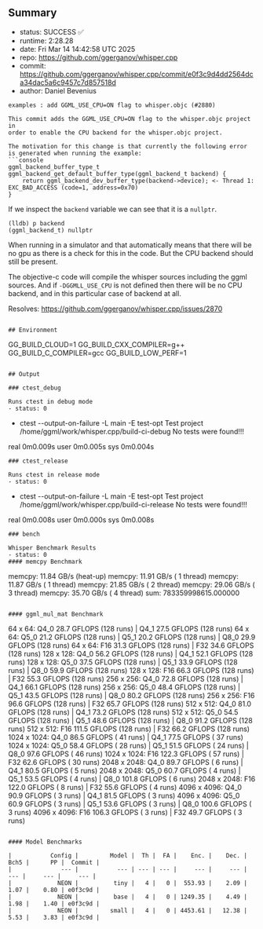 ## Summary

- status:  SUCCESS ✅
- runtime: 2:28.28
- date:    Fri Mar 14 14:42:58 UTC 2025
- repo:    https://github.com/ggerganov/whisper.cpp
- commit:  https://github.com/ggerganov/whisper.cpp/commit/e0f3c9d4dd2564dca34dac5a6c9457c7d857518d
- author:  Daniel Bevenius
```
examples : add GGML_USE_CPU=ON flag to whisper.objc (#2880)

This commit adds the GGML_USE_CPU=ON flag to the whisper.objc project in
order to enable the CPU backend for the whisper.objc project.

The motivation for this change is that currently the following error
is generated when running the example:
```console
ggml_backend_buffer_type_t ggml_backend_get_default_buffer_type(ggml_backend_t backend) {
    return ggml_backend_dev_buffer_type(backend->device); <- Thread 1: EXC_BAD_ACCESS (code=1, address=0x70)
}
```
If we inspect the `backend` variable we can see that it is a `nullptr`.
```console
(lldb) p backend
(ggml_backend_t) nullptr
```
When running in a simulator and that automatically means that there will
be no gpu as there is a check for this in the code. But the CPU backend
should still be present.

The objective-c code will compile the whisper sources including the ggml
sources. And if `-DGGMLL_USE_CPU` is not defined then there will be no
CPU backend, and in this particular case of backend at all.

Resolves: https://github.com/ggerganov/whisper.cpp/issues/2870
```

## Environment

```
GG_BUILD_CLOUD=1
GG_BUILD_CXX_COMPILER=g++
GG_BUILD_C_COMPILER=gcc
GG_BUILD_LOW_PERF=1
```

## Output

### ctest_debug

Runs ctest in debug mode
- status: 0
```
+ ctest --output-on-failure -L main -E test-opt
Test project /home/ggml/work/whisper.cpp/build-ci-debug
No tests were found!!!

real	0m0.009s
user	0m0.005s
sys	0m0.004s
```
### ctest_release

Runs ctest in release mode
- status: 0
```
+ ctest --output-on-failure -L main -E test-opt
Test project /home/ggml/work/whisper.cpp/build-ci-release
No tests were found!!!

real	0m0.008s
user	0m0.000s
sys	0m0.008s
```
### bench

Whisper Benchmark Results
- status: 0
#### memcpy Benchmark

```
memcpy:   11.84 GB/s (heat-up)
memcpy:   11.91 GB/s ( 1 thread)
memcpy:   11.87 GB/s ( 1 thread)
memcpy:   21.85 GB/s ( 2 thread)
memcpy:   29.06 GB/s ( 3 thread)
memcpy:   35.70 GB/s ( 4 thread)
sum:    783359998615.000000
```

#### ggml_mul_mat Benchmark

```
  64 x   64: Q4_0    28.7 GFLOPS (128 runs) | Q4_1    27.5 GFLOPS (128 runs)
  64 x   64: Q5_0    21.2 GFLOPS (128 runs) | Q5_1    20.2 GFLOPS (128 runs) | Q8_0    29.9 GFLOPS (128 runs)
  64 x   64: F16     31.3 GFLOPS (128 runs) | F32     34.6 GFLOPS (128 runs)
 128 x  128: Q4_0    56.2 GFLOPS (128 runs) | Q4_1    52.1 GFLOPS (128 runs)
 128 x  128: Q5_0    37.5 GFLOPS (128 runs) | Q5_1    33.9 GFLOPS (128 runs) | Q8_0    59.9 GFLOPS (128 runs)
 128 x  128: F16     66.3 GFLOPS (128 runs) | F32     55.3 GFLOPS (128 runs)
 256 x  256: Q4_0    72.8 GFLOPS (128 runs) | Q4_1    66.1 GFLOPS (128 runs)
 256 x  256: Q5_0    48.4 GFLOPS (128 runs) | Q5_1    43.5 GFLOPS (128 runs) | Q8_0    80.2 GFLOPS (128 runs)
 256 x  256: F16     96.6 GFLOPS (128 runs) | F32     65.7 GFLOPS (128 runs)
 512 x  512: Q4_0    81.0 GFLOPS (128 runs) | Q4_1    73.2 GFLOPS (128 runs)
 512 x  512: Q5_0    54.5 GFLOPS (128 runs) | Q5_1    48.6 GFLOPS (128 runs) | Q8_0    91.2 GFLOPS (128 runs)
 512 x  512: F16    111.5 GFLOPS (128 runs) | F32     66.2 GFLOPS (128 runs)
1024 x 1024: Q4_0    86.5 GFLOPS ( 41 runs) | Q4_1    77.5 GFLOPS ( 37 runs)
1024 x 1024: Q5_0    58.4 GFLOPS ( 28 runs) | Q5_1    51.5 GFLOPS ( 24 runs) | Q8_0    97.6 GFLOPS ( 46 runs)
1024 x 1024: F16    122.3 GFLOPS ( 57 runs) | F32     62.6 GFLOPS ( 30 runs)
2048 x 2048: Q4_0    89.7 GFLOPS (  6 runs) | Q4_1    80.5 GFLOPS (  5 runs)
2048 x 2048: Q5_0    60.7 GFLOPS (  4 runs) | Q5_1    53.5 GFLOPS (  4 runs) | Q8_0   101.8 GFLOPS (  6 runs)
2048 x 2048: F16    122.0 GFLOPS (  8 runs) | F32     55.6 GFLOPS (  4 runs)
4096 x 4096: Q4_0    90.9 GFLOPS (  3 runs) | Q4_1    81.5 GFLOPS (  3 runs)
4096 x 4096: Q5_0    60.9 GFLOPS (  3 runs) | Q5_1    53.6 GFLOPS (  3 runs) | Q8_0   100.6 GFLOPS (  3 runs)
4096 x 4096: F16    106.3 GFLOPS (  3 runs) | F32     49.7 GFLOPS (  3 runs)
```

#### Model Benchmarks

|           Config |         Model |  Th |  FA |    Enc. |    Dec. |    Bch5 |      PP |  Commit |
|              --- |           --- | --- | --- |     --- |     --- |     --- |     --- |     --- |
|             NEON |          tiny |   4 |   0 |  553.93 |    2.09 |    1.07 |    0.80 | e0f3c9d |
|             NEON |          base |   4 |   0 | 1249.35 |    4.49 |    1.98 |    1.40 | e0f3c9d |
|             NEON |         small |   4 |   0 | 4453.61 |   12.38 |    5.53 |    3.83 | e0f3c9d |

